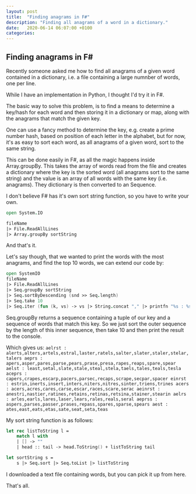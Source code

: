 ```yaml
---
layout: post
title:  "Finding anagrams in F#"
description: "Finding all anagrams of a word in a dictionary."
date:   2020-06-14 06:07:00 +0100
categories: 
---
```

## Finding anagrams in F#

Recently someone asked me how to find all anagrams of a given word contained in a dictionary, i.e. a file containing a large numnber of words, one per line.

While I have an implementation in Python, I thought I'd try it in F#.

The basic way to solve this problem, is to find a means to determine a key/hash for each word and then storing it in a dictionary or map, along with the anagrams that match the given key.

One can use a fancy method to determine the key, e.g. create a prime number hash, based on position of each letter in the alphabet, but for now, it's as easy to sort each word, as all anagrams of a given word, sort to the same string.

This can be done easily in F#, as all the magic happens inside Array.groupBy.  This takes the array of words read from the file and creates a dictionary where the key is the sorted word (all anagrams sort to the same string) and the value is an array of all words with the same key (i.e. anagrams). They dictionary is then converted to an Sequence.

I don't believe F# has it's own sort string function, so you have to write your own.

``` fsharp
open System.IO

fileName
|> File.ReadAllLines
|> Array.groupBy sortString
```

And that's it.

Let's say though, that we wanted to print the words with the most anagrams, and find the top 10 words, we can extend our code by:

``` fsharp
open SystemIO
fileName
|> File.ReadAllLines
|> Seq.groupBy sortString
|> Seq.sortByDescending (snd >> Seq.length)
|> Seq.take 10
|> Seq.iter (fun (k, vs) -> vs |> String.concat "," |> printfn "%s : %s" k)
```

Seq.groupBy returns a sequence containing a tuple of our key and a sequence of words that match this key.  So we just sort the outer sequence by the length of this inner sequence, then take 10 and then print the result to the console.

Which gives us:
    `
    aelrst : alerts,alters,artels,estral,laster,ratels,salter,slater,staler,stelar,talers
    aeprs : apers,asper,pares,parse,pears,prase,presa,rapes,reaps,spare,spear
    aelst : least,setal,slate,stale,steal,stela,taels,tales,teals,tesla
    aceprs : capers,crapes,escarp,pacers,parsec,recaps,scrape,secpar,spacer
    einrst : estrin,inerts,insert,inters,niters,nitres,sinter,triens,trines
    acers : acers,acres,cares,carse,escar,races,scare,serac
    aeinrst : anestri,nastier,ratines,retains,retinas,retsina,stainer,stearin
    aelrs : arles,earls,lares,laser,lears,rales,reals,seral
    aeprss : aspers,parses,passer,prases,repass,spares,sparse,spears
    aest : ates,east,eats,etas,sate,seat,seta,teas
    `

My sort string function is as follows:

```fsharp
let rec listToString l =
    match l with
    | [] -> ""
    | head :: tail -> head.ToString() + listToString tail

let sortString s =
    s |> Seq.sort |> Seq.toList |> listToString
```

I downloaded a text file containing words, but you can pick it up from here.

That's all.

